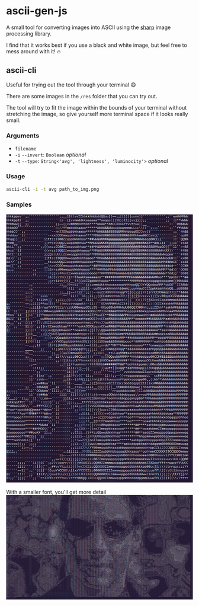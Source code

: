# ascii-gen-js
A small tool for converting images into ASCII using the [sharp](https://github.com/lovell/sharp) image processing library.

I find that it works best if you use a black and white image, but feel free to mess around with it! :fire:


## ascii-cli
Useful for trying out the tool through your terminal :smile:

There are some images in the `/res` folder that you can try out.

The tool will try to fit the image within the bounds of your terminal without stretching the image, so give yourself more terminal space if it looks really small.

### Arguments
* `filename`
* `-i` `--invert`: `Boolean` *optional*
* `-t` `--type`: `String<'avg', 'lightness', 'luminocity'>` *optional*

### Usage
```bash
ascii-cli -i -t avg path_to_img.png
```

### Samples


![sample ascii output](samples/big.png)

With a smaller font, you'll get more detail
![sample ascii output](samples/small.png)